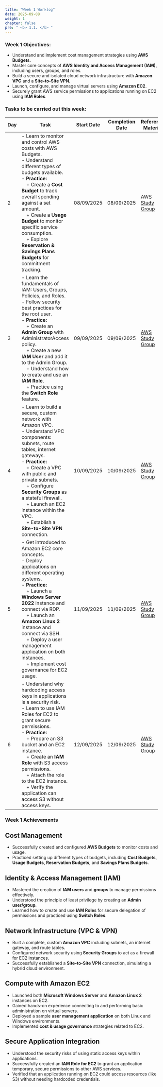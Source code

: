 ```yaml
---
title: "Week 1 Worklog"
date: 2025-09-08
weight: 1
chapter: false
pre: " <b> 1.1. </b> "
---
```


### Week 1 Objectives:

* Understand and implement cost management strategies using **AWS Budgets**.
* Master core concepts of **AWS Identity and Access Management (IAM)**, including users, groups, and roles.
* Build a secure and isolated cloud network infrastructure with **Amazon VPC** and a **Site-to-Site VPN**.
* Launch, configure, and manage virtual servers using **Amazon EC2**.
* Securely grant AWS service permissions to applications running on EC2 using **IAM Roles**.

### Tasks to be carried out this week:

| Day | Task                                                                                                                                                                                                                                                      | Start Date | Completion Date | Reference Material                                                                                                                                                                                                                                                                                                                                                                                                                                                                                             |
| --- | --------------------------------------------------------------------------------------------------------------------------------------------------------------------------------------------------------------------------------------------------------- | ---------- | --------------- | -------------------------------------------------------------------------------------------------------------------------------------------------------------------------------------------------------------------------------------------------------------------------------------------------------------------------------------------------------------------------------------------------------------------------------------------------------------------------------------------------------------- |
| 2   | - Learn to monitor and control AWS costs with AWS Budgets.<br>- Understand different types of budgets available.<br>- **Practice:**<br>&emsp;+ Create a **Cost Budget** to track overall spending against a set amount.<br>&emsp;+ Create a **Usage Budget** to monitor specific service consumption.<br>&emsp;+ Explore **Reservation & Savings Plans Budgets** for commitment tracking. | 08/09/2025 | 08/09/2025      | [AWS Study Group](https://000007.awsstudygroup.com/)                                                                                                                                                                                                                              |
| 3   | - Learn the fundamentals of IAM: Users, Groups, Policies, and Roles.<br>- Follow security best practices for the root user.<br>- **Practice:**<br>&emsp;+ Create an **Admin Group** with AdministratorAccess policy.<br>&emsp;+ Create a new **IAM User** and add it to the Admin Group.<br>&emsp;+ Understand how to create and use an **IAM Role**.<br>&emsp;+ Practice using the **Switch Role** feature.     | 09/09/2025 | 09/09/2025      | [AWS Study Group](https://000002.awsstudygroup.com/)                                                                                                                                                                                                                                                                                 |
| 4   | - Learn to build a secure, custom network with Amazon VPC.<br>- Understand VPC components: subnets, route tables, internet gateways.<br>- **Practice:**<br>&emsp;+ Create a VPC with public and private subnets.<br>&emsp;+ Configure **Security Groups** as a stateful firewall.<br>&emsp;+ Launch an EC2 instance within the VPC.<br>&emsp;+ Establish a **Site-to-Site VPN** connection.              | 10/09/2025 | 10/09/2025      | [AWS Study Group](https://000003.awsstudygroup.com/)                                                                                                                                                                                                                            |
| 5   | - Get introduced to Amazon EC2 core concepts.<br>- Deploy applications on different operating systems.<br>- **Practice:**<br>&emsp;+ Launch a **Windows Server 2022** instance and connect via RDP.<br>&emsp;+ Launch an **Amazon Linux 2** instance and connect via SSH.<br>&emsp;+ Deploy a user management application on both instances.<br>&emsp;+ Implement cost governance for EC2 usage.        | 11/09/2025 | 11/09/2025      | [AWS Study Group](https://000004.awsstudygroup.com/) |
| 6   | - Understand why hardcoding access keys in applications is a security risk.<br>- Learn to use IAM Roles for EC2 to grant secure permissions.<br>- **Practice:**<br>&emsp;+ Prepare an S3 bucket and an EC2 instance.<br>&emsp;+ Create an **IAM Role** with S3 access permissions.<br>&emsp;+ Attach the role to the EC2 instance.<br>&emsp;+ Verify the application can access S3 without access keys. | 12/09/2025 | 12/09/2025      | [AWS Study Group](https://000048.awsstudygroup.com/)                                                                                                                                                                                                                                                                                                                                                           |

### Week 1 Achievements

## Cost Management
-   Successfully created and configured **AWS Budgets** to monitor costs and usage.
-   Practiced setting up different types of budgets, including **Cost Budgets**, **Usage Budgets**, **Reservation Budgets**, and **Savings Plans Budgets**.

## Identity & Access Management (IAM)
-   Mastered the creation of **IAM users** and **groups** to manage permissions effectively.
-   Understood the principle of least privilege by creating an **Admin user/group**.
-   Learned how to create and use **IAM Roles** for secure delegation of permissions and practiced using **Switch Roles**.

## Network Infrastructure (VPC & VPN)
-   Built a complete, custom **Amazon VPC** including subnets, an internet gateway, and route tables.
-   Configured network security using **Security Groups** to act as a firewall for EC2 instances.
-   Successfully established a **Site-to-Site VPN** connection, simulating a hybrid cloud environment.

## Compute with Amazon EC2
-   Launched both **Microsoft Windows Server** and **Amazon Linux 2** instances on EC2.
-   Gained hands-on experience connecting to and performing basic administration on virtual servers.
-   Deployed a sample **user management application** on both Linux and Windows environments.
-   Implemented **cost & usage governance** strategies related to EC2.

## Secure Application Integration
-   Understood the security risks of using static access keys within applications.
-   Successfully created an **IAM Role for EC2** to grant an application temporary, secure permissions to other AWS services.
-   Verified that an application running on EC2 could access resources (like S3) without needing hardcoded credentials.